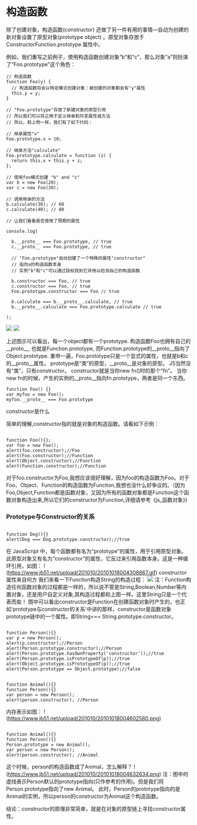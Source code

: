 # 构造函数
除了创建对象，构造函数(constructor) 还做了另一件有用的事情—自动为创建的新对象设置了原型对象(prototype object) 。原型对象存放于 ConstructorFunction.prototype 属性中。

例如，我们重写之前例子，使用构造函数创建对象“b”和“c”，那么对象”a”则扮演了“Foo.prototype”这个角色：
```
// 构造函数
function Foo(y) {
  // 构造函数将会以特定模式创建对象：被创建的对象都会有"y"属性
  this.y = y;
}
 
// "Foo.prototype"存放了新建对象的原型引用
// 所以我们可以将之用于定义继承和共享属性或方法
// 所以，和上例一样，我们有了如下代码：
 
// 继承属性"x"
Foo.prototype.x = 10;
 
// 继承方法"calculate"
Foo.prototype.calculate = function (z) {
  return this.x + this.y + z;
};
 
// 使用foo模式创建 "b" and "c"
var b = new Foo(20);
var c = new Foo(30);
 
// 调用继承的方法
b.calculate(30); // 60
c.calculate(40); // 80
 
// 让我们看看是否使用了预期的属性
 
console.log(
 
  b.__proto__ === Foo.prototype, // true
  c.__proto__ === Foo.prototype, // true
 
  // "Foo.prototype"自动创建了一个特殊的属性"constructor"
  // 指向a的构造函数本身
  // 实例"b"和"c"可以通过授权找到它并用以检测自己的构造函数
 
  b.constructor === Foo, // true
  c.constructor === Foo, // true
  Foo.prototype.constructor === Foo // true
 
  b.calculate === b.__proto__.calculate, // true
  b.__proto__.calculate === Foo.prototype.calculate // true
 
);
```
![](https://pic3.zhimg.com/58f2b9242ceddea0462689a4b71486ee_r.jpg)
![](http://www.nowamagic.net/librarys/images/201203/2012_03_21_03.png)

上述图示可以看出，每一个object都有一个prototype. 构造函数Foo也拥有自己的__proto__, 也就是Function.prototype, 而Function.prototype的__proto__指向了Object.prototype. 重申一遍，Foo.prototype只是一个显式的属性，也就是b和c的__proto__属性。
prototype是“类”的原型，__proto__是对象的原型。  JS当然没有“类”，只有constructor。  constructor就是当你new fn()时的那个“fn”。  当你new fn的时候，产生的实例的__proto__指向fn.prototype，两者是同一个东西。 
```
function Foo() {} 
var myfoo = new Foo(); 
myfoo.__proto__ === Foo.prototype
```
constructor是什么

简单的理解,constructor指的就是对象的构造函数。请看如下示例：
```
 
function Foo(){}; 
var foo = new Foo(); 
alert(foo.constructor);//Foo 
alert(Foo.constructor);//Function 
alert(Object.constructor);//Function 
alert(Function.constructor);//Function 
```
对于foo.constructor为Foo,我想应该很好理解，因为foo的构造函数为Foo。对于Foo、Object、Function的构造函数为Function,我想也没什么好争议的。（因为Foo,Object,Function都是函数对象，又因为所有的函数对象都是Function这个函数对象构造出来,所以它们的constructor为Function,详细请参考《js_函数对象》)
### Prototype与Constructor的关系
```
 
function Dog(){} 
alert(Dog === Dog.prototype.constructor);//true 
```
在 JavaScript 中，每个函数都有名为“prototype”的属性，用于引用原型对象。此原型对象又有名为“constructor”的属性，它反过来引用函数本身。这是一种循环引用，如图：
!(https://www.jb51.net/upload/201010/20101018004308867.gif)
constructor属性来自何方
我们来看一下Function构造String的构造过程：
![](https://www.jb51.net/upload/201010/20101018004330346.png)
注：Function构造任何函数对象的过程都是一样的，所以说不管是String,Boolean,Number等内置对象，还是用户自定义对象,其构造过程都和上图一样。这里String只是一个代表而矣！
图中可以看出constructor是Function在创建函数对象时产生的，也正如'prototype与constructor的关系'中讲的那样，constructor是函数对象prototype链中的一个属性。即String=== String.prototype.constructor。
```
 
function Person(){} 
var p = new Person(); 
alert(p.constructor);//Person 
alert(Person.prototype.constructor);//Person 
alert(Person.prototype.hasOwnProperty('constructor'));//true 
alert(Person.prototype.isPrototypeOf(p));//true 
alert(Object.prototype.isPrototypeOf(p));//true 
alert(Person.prototype == Object.prototype);//false 

```
```
 
function Animal(){} 
function Person(){} 
var person = new Person(); 
alert(person.constructor); //Person 

```
内存表示如图：
!(https://www.jb51.net/upload/201010/20101018004602580.png)
```
 
function Animal(){} 
function Person(){} 
Person.prototype = new Animal(); 
var person = new Person(); 
alert(person.constructor); //Animal 
```
这个时候，person的构造函数成了Animal，怎么解释？
!(https://www.jb51.net/upload/201010/20101018004632634.png)
注：图中的虚线表示Person默认的prototype指向(只作参考的作用)。但是我们将Person.prototype指向了new Animal。
此时，Person的prototype指向的是Animal的实例，所以person的constructor为Animal这个构造函数。

结论：constructor的原理非常简单，就是在对象的原型链上寻找constructor属性。
